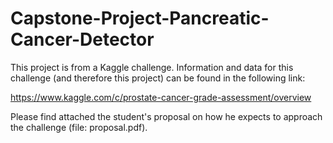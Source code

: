 # Capstone-Project-Pancreatic-Cancer-Detector

This project is from a Kaggle challenge. Information and data for this challenge (and therefore this project) can be found in the following link:

https://www.kaggle.com/c/prostate-cancer-grade-assessment/overview

Please find attached the student's proposal on how he expects to approach the challenge (file: proposal.pdf).
